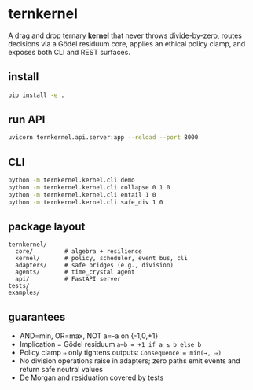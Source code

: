 # ternkernel

A drag and drop ternary **kernel** that never throws divide-by-zero, routes decisions via a Gödel residuum core, applies an ethical policy clamp, and exposes both CLI and REST surfaces.

## install
```bash
pip install -e .
```

## run API
```bash
uvicorn ternkernel.api.server:app --reload --port 8000
```

## CLI
```bash
python -m ternkernel.kernel.cli demo
python -m ternkernel.kernel.cli collapse 0 1 0
python -m ternkernel.kernel.cli entail 1 0
python -m ternkernel.kernel.cli safe_div 1 0
```

## package layout
```
ternkernel/
  core/         # algebra + resilience
  kernel/       # policy, scheduler, event bus, cli
  adapters/     # safe bridges (e.g., division)
  agents/       # time_crystal agent
  api/          # FastAPI server
tests/
examples/
```

## guarantees
- AND=min, OR=max, NOT a=-a on {-1,0,+1}
- Implication = Gödel residuum `a→b = +1 if a ≤ b else b`
- Policy clamp `⇒` only tightens outputs: `Consequence = min(→, ⇒)`
- No division operations raise in adapters; zero paths emit events and return safe neutral values
- De Morgan and residuation covered by tests
